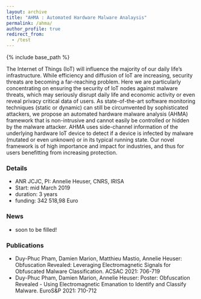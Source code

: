 ```yaml
---
layout: archive
title: "AHMA : Automated Hardware Malware Analaysis"
permalink: /ahma/
author_profile: true
redirect_from:
  - /test
---
```


{% include base_path %}

The Internet of Things (IoT) will influence the majority of our daily life’s infrastructure. While efficiency and diffusion of IoT are increasing, security threats are becoming a far-reaching problem. Here we are particularly concentrating on ensuring the security of IoT nodes against malware threats, which may seriously disrupt daily life and economic activity or even reveal privacy critical data of users. As state-of-the-art software monitoring techniques (static or dynamic) can still be circumvented by sophisticated attackers, we propose an automated hardware malware analysis (AHMA) framework that is non-intrusive and cannot easily be controlled or hidden by the malware attacker. AHMA uses side-channel information of the underlying hardware IoT device to detect if a device is infected by malware (mutated or even unknown) or in its typical running state. Our novel framework is of high importance and impact for industries, and thus for users benefitting from increasing protection.

### Details

* ANR JCJC, PI: Annelie Heuser, CNRS, IRISA
* Start: mid March 2019
* duration: 3 years
* funding: 342 518,98 Euro

### News
* soon to be filled!
  
### Publications
* Duy-Phuc Pham, Damien Marion, Matthieu Mastio, Annelie Heuser:
Obfuscation Revealed: Leveraging Electromagnetic Signals for Obfuscated Malware Classification. ACSAC 2021: 706-719
* Duy-Phuc Pham, Damien Marion, Annelie Heuser:
Poster: Obfuscation Revealed - Using Electromagnetic Emanation to Identify and Classify Malware. EuroS&P 2021: 710-712  
